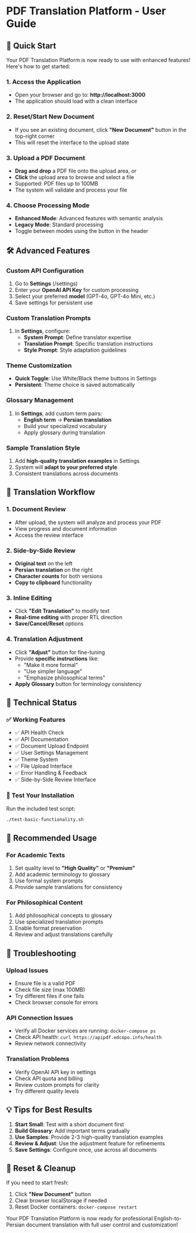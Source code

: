 # PDF Translation Platform - User Guide

## 🚀 Quick Start

Your PDF Translation Platform is now ready to use with enhanced features! Here's how to get started:

### 1. Access the Application
- Open your browser and go to: **http://localhost:3000**
- The application should load with a clean interface

### 2. Reset/Start New Document
- If you see an existing document, click **"New Document"** button in the top-right corner
- This will reset the interface to the upload state

### 3. Upload a PDF Document
- **Drag and drop** a PDF file onto the upload area, or
- **Click** the upload area to browse and select a file
- Supported: PDF files up to 100MB
- The system will validate and process your file

### 4. Choose Processing Mode
- **Enhanced Mode**: Advanced features with semantic analysis
- **Legacy Mode**: Standard processing
- Toggle between modes using the button in the header

## 🛠️ Advanced Features

### Custom API Configuration
1. Go to **Settings** (/settings)
2. Enter your **OpenAI API Key** for custom processing
3. Select your preferred **model** (GPT-4o, GPT-4o Mini, etc.)
4. Save settings for persistent use

### Custom Translation Prompts
1. In **Settings**, configure:
   - **System Prompt**: Define translator expertise
   - **Translation Prompt**: Specific translation instructions
   - **Style Prompt**: Style adaptation guidelines

### Theme Customization
- **Quick Toggle**: Use White/Black theme buttons in Settings
- **Persistent**: Theme choice is saved automatically

### Glossary Management
1. In **Settings**, add custom term pairs:
   - **English term** → **Persian translation**
   - Build your specialized vocabulary
   - Apply glossary during translation

### Sample Translation Style
1. Add **high-quality translation examples** in Settings
2. System will **adapt to your preferred style**
3. Consistent translations across documents

## 📝 Translation Workflow

### 1. Document Review
- After upload, the system will analyze and process your PDF
- View progress and document information
- Access the review interface

### 2. Side-by-Side Review
- **Original text** on the left
- **Persian translation** on the right
- **Character counts** for both versions
- **Copy to clipboard** functionality

### 3. Inline Editing
- Click **"Edit Translation"** to modify text
- **Real-time editing** with proper RTL direction
- **Save/Cancel/Reset** options

### 4. Translation Adjustment
- Click **"Adjust"** button for fine-tuning
- Provide **specific instructions** like:
  - "Make it more formal"
  - "Use simpler language"
  - "Emphasize philosophical terms"
- **Apply Glossary** button for terminology consistency

## 🔧 Technical Status

### ✅ Working Features
- ✅ API Health Check
- ✅ API Documentation
- ✅ Document Upload Endpoint
- ✅ User Settings Management
- ✅ Theme System
- ✅ File Upload Interface
- ✅ Error Handling & Feedback
- ✅ Side-by-Side Review Interface

### 🧪 Test Your Installation
Run the included test script:
```bash
./test-basic-functionality.sh
```

## 🎯 Recommended Usage

### For Academic Texts
1. Set quality level to **"High Quality"** or **"Premium"**
2. Add academic terminology to glossary
3. Use formal system prompts
4. Provide sample translations for consistency

### For Philosophical Content
1. Add philosophical concepts to glossary
2. Use specialized translation prompts
3. Enable format preservation
4. Review and adjust translations carefully

## 🐛 Troubleshooting

### Upload Issues
- Ensure file is a valid PDF
- Check file size (max 100MB)
- Try different files if one fails
- Check browser console for errors

### API Connection Issues
- Verify all Docker services are running: `docker-compose ps`
- Check API health: `curl https://apipdf.edcopo.info/health`
- Review network connectivity

### Translation Problems
- Verify OpenAI API key in settings
- Check API quota and billing
- Review custom prompts for clarity
- Try different quality levels

## 💡 Tips for Best Results

1. **Start Small**: Test with a short document first
2. **Build Glossary**: Add important terms gradually
3. **Use Samples**: Provide 2-3 high-quality translation examples
4. **Review & Adjust**: Use the adjustment feature for refinements
5. **Save Settings**: Configure once, use across all documents

## 🔄 Reset & Cleanup

If you need to start fresh:
1. Click **"New Document"** button
2. Clear browser localStorage if needed
3. Reset Docker containers: `docker-compose restart`

Your PDF Translation Platform is now ready for professional English-to-Persian document translation with full user control and customization!